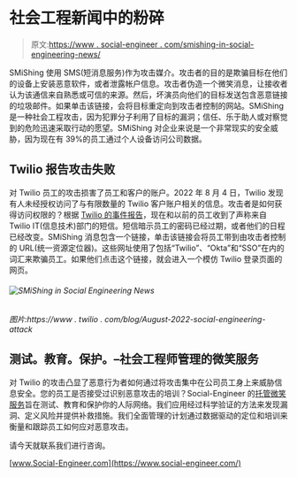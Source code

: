 # 社会工程新闻中的粉碎

> 原文:[https://www . social-engineer . com/smishing-in-social-engineering-news/](https://www.social-engineer.com/smishing-in-social-engineering-news/)

SMiShing 使用 SMS(短消息服务)作为攻击媒介。攻击者的目的是欺骗目标在他们的设备上安装恶意软件，或者泄露帐户信息。攻击者伪造一个微笑消息，让接收者认为该通信来自熟悉或可信的来源。然后，坏演员向他们的目标发送包含恶意链接的垃圾邮件。如果单击该链接，会将目标重定向到攻击者控制的网站。SMiShing 是一种社会工程攻击，因为犯罪分子利用了目标的漏洞；信任、乐于助人或对察觉到的危险迅速采取行动的愿望。SMiShing 对企业来说是一个非常现实的安全威胁，因为现在有 39%的员工通过个人设备访问公司数据。

## Twilio 报告攻击失败

对 Twilio 员工的攻击损害了员工和客户的账户。2022 年 8 月 4 日，Twilio 发现有人未经授权访问了与有限数量的 Twilio 客户账户相关的信息。攻击者是如何获得访问权限的？根据 [Twilio 的事件报告](https://www.twilio.com/blog/august-2022-social-engineering-attack)，现在和以前的员工收到了声称来自 Twilio IT(信息技术)部门的短信。短信暗示员工的密码已经过期，或者他们的日程已经改变。SMiShing 消息包含一个链接，单击该链接会将员工带到由攻击者控制的 URL(统一资源定位器)。这些网址使用了包括“Twilio”、“Okta”和“SSO”在内的词汇来欺骗员工。如果他们点击这个链接，就会进入一个模仿 Twilio 登录页面的网页。

###### ![SMiShing in Social Engineering News](../Images/4b60ec807dff08fc6a209913535ffd3c.png)
*图片:https://www . twilio . com/blog/August-2022-social-engineering-attack*

## 测试。教育。保护。–社会工程师管理的微笑服务

对 Twilio 的攻击凸显了恶意行为者如何通过将攻击集中在公司员工身上来威胁信息安全。您的员工是否接受过识别恶意攻击的培训？Social-Engineer 的[托管微笑服务](https://www.social-engineer.com/managed-services/managed-smishing-service/)旨在测试、教育和保护你的人际网络。我们应用经过科学验证的方法来发现漏洞、定义风险并提供补救措施。我们全面管理的计划通过数据驱动的定位和培训来衡量和跟踪员工如何应对恶意攻击。

请今天就联系我们进行咨询。

[www.Social-Engineer.com](https://www.social-engineer.com/)